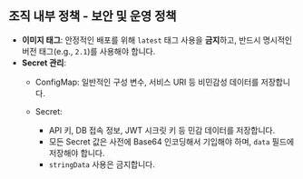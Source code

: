## 조직 내부 정책 - 보안 및 운영 정책

-   **이미지 태그**: 안정적인 배포를 위해 `latest` 태그 사용을 **금지**하고, 반드시 명시적인 버전 태그(e.g., `2.1`)를 사용해야 합니다.
-   **Secret 관리**:
    - ConfigMap: 일반적인 구성 변수, 서비스 URI 등 비민감성 데이터를 저장합니다.

    - Secret: 
        - API 키, DB 접속 정보, JWT 시크릿 키 등 민감 데이터를 저장합니다.
        - 모든 Secret 값은 사전에 Base64 인코딩해서 기입해야 하며, `data` 필드에 저장해야 합니다.
        - `stringData` 사용은 금지합니다.